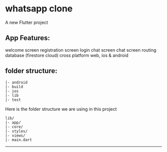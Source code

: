 # whatsapp clone

A new Flutter project 

## App Features:
welcome screen
registration screen
login chat screen
chat screen
routing
database (firestore cloud)
cross platform web, ios & android

## folder structure:
```flutter-app/
|- android
|- build
|- ios
|- lib
|- test
```

Here is the folder structure we are using in this project
```
lib/
|- app/
|- core/
|- styles/
|- views/
|- main.dart
```
-----------------------------------------------------------

